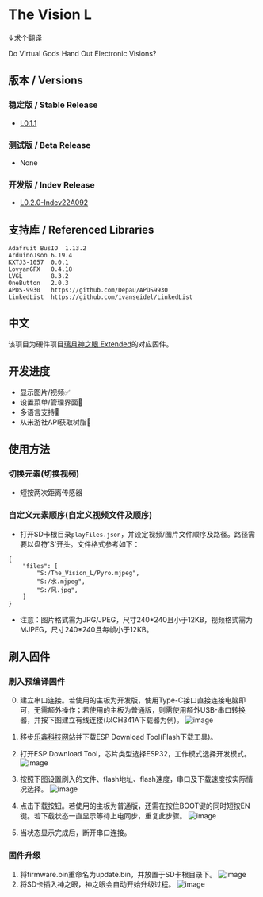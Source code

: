 # The Vision L

↓求个翻译


Do Virtual Gods Hand Out Electronic Visions?

## 版本 / Versions
### 稳定版 / Stable Release
- [L0.1.1](https://github.com/mr258876/Project_Vision_L/releases/tag/L0.1.1)
### 测试版 / Beta Release
- None
### 开发版 / Indev Release
- [L0.2.0-Indev22A092](https://github.com/mr258876/Project_Vision_L/releases/tag/L0.2.0-Indev22A092)

## 支持库 / Referenced Libraries
```
Adafruit BusIO  1.13.2
ArduinoJson 6.19.4
KXTJ3-1057  0.0.1
LovyanGFX   0.4.18
LVGL        8.3.2
OneButton   2.0.3
APDS-9930   https://github.com/Depau/APDS9930
LinkedList  https://github.com/ivanseidel/LinkedList
```

## 中文

该项目为硬件项目[璃月神之眼 Extended]("https://oshwhub.com/mr_258876/li-yue-shen-zhi-yan-gua-jian-extended")的对应固件。

## 开发进度

- 显示图片/视频✅
- 设置菜单/管理界面🔲
- 多语言支持🚧
- 从米游社API获取树脂🚧

## 使用方法
### 切换元素(切换视频)
- 短按两次距离传感器

### 自定义元素顺序(自定义视频文件及顺序)
- 打开SD卡根目录`playFiles.json`，并设定视频/图片文件顺序及路径。路径需要以盘符'S'开头。文件格式参考如下：
```
{
    "files": [
        "S:/The_Vision_L/Pyro.mjpeg",
        "S:/水.mjpeg",
        "S:/风.jpg",
    ]
}
```
- 注意：图片格式需为JPG/JPEG，尺寸240\*240且小于12KB，视频格式需为MJPEG，尺寸240\*240且每帧小于12KB。

## 刷入固件
### 刷入预编译固件
0. 建立串口连接。若使用的主板为开发版，使用Type-C接口直接连接电脑即可，无需额外操作；若使用的主板为普通版，则需使用额外USB-串口转换器，并按下图建立有线连接(以CH341A下载器为例)。
![image](/images/serial_conn.png)
1. 移步[乐鑫科技网站]("https://www.espressif.com.cn/zh-hans/support/download/other-tools")并下载ESP Download Tool(Flash下载工具)。

2. 打开ESP Download Tool，芯片类型选择ESP32，工作模式选择开发模式。
![image](/images/flash_step1.png)
3. 按照下图设置刷入的文件、flash地址、flash速度，串口及下载速度按实际情况选择。
![image](/images/flash_step2.png)
4. 点击下载按钮。若使用的主板为普通版，还需在按住BOOT键的同时短按EN键。若下载状态一直显示等待上电同步，重复此步骤。
![image](/images/boot_en_button.png)
5. 当状态显示完成后，断开串口连接。

### 固件升级
1. 将firmware.bin重命名为update.bin，并放置于SD卡根目录下。
![image](images/update_rename.png)
2. 将SD卡插入神之眼，神之眼会自动开始升级过程。
![image](images/self_updating.png)


<!-- ## English -->